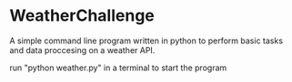# WeatherChallenge

A simple command line program written in python to perform basic tasks and data proccesing on a weather API.

run "python weather.py" in a terminal to start the program
